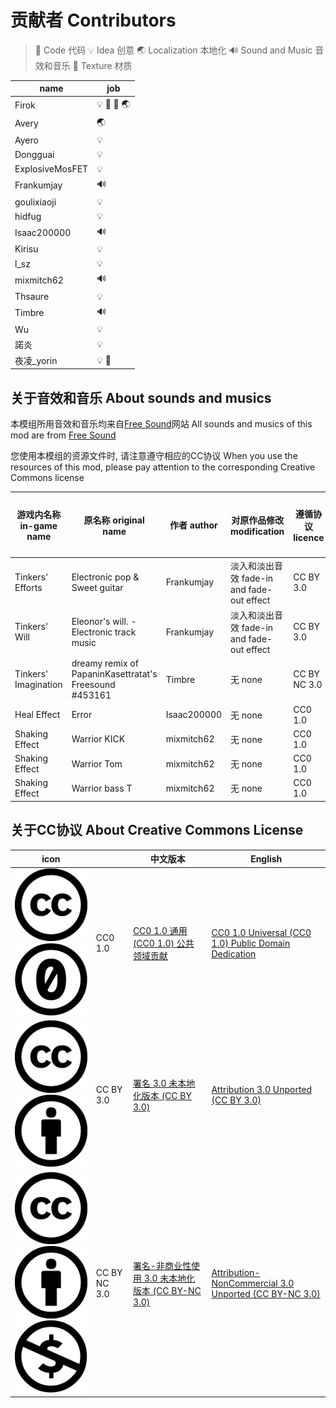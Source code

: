# 贡献者 Contributors

> 📑 Code 代码
> 💡 Idea 创意
> 🌏 Localization 本地化
> 🔊 Sound and Music 音效和音乐
> 🌼 Texture 材质

name|job
----|---
Firok|💡 📑 🌼 🌏
Avery|🌏
Ayero|💡
Dongguai|💡
ExplosiveMosFET|💡
Frankumjay|🔊
goulixiaoji|💡
hidfug|💡
Isaac200000|🔊
Kirisu|💡
l_sz|💡
mixmitch62|🔊
Thsaure|💡
Timbre|🔊
Wu|💡
諾炎|💡
夜凌_yorin|💡 🌼

## 关于音效和音乐 About sounds and musics

本模组所用音效和音乐均来自[Free Sound](https://freesound.org/)网站 All sounds and musics of this mod are from [Free Sound](https://freesound.org/)

您使用本模组的资源文件时, 请注意遵守相应的CC协议 When you use the resources of this mod, please pay attention to the corresponding Creative Commons license

游戏内名称 in-game name|原名称 original name|作者 author|对原作品修改 modification|遵循协议 licence|原作链接 link
-|-|-|-|-|-
Tinkers' Efforts|Electronic pop & Sweet guitar|Frankumjay|淡入和淡出音效 fade-in and fade-out effect|CC BY 3.0|[Link](https://freesound.org/people/frankum/sounds/368743/)
Tinkers' Will|Eleonor's will. - Electronic track music|Frankumjay|淡入和淡出音效 fade-in and fade-out effect|CC BY 3.0|[Link](https://freesound.org/people/frankum/sounds/453072/)
Tinkers' Imagination|dreamy remix of PapaninKasettratat's Freesound #453161|Timbre|无 none|CC BY NC 3.0|[Link](https://freesound.org/people/Timbre/sounds/454806/)
Heal Effect|Error|Isaac200000|无 none|CC0 1.0|[Link](https://freesound.org/people/Isaac200000/sounds/188013/)
Shaking Effect|Warrior KICK|mixmitch62|无 none|CC0 1.0|[Link](https://freesound.org/people/mixmitch62/sounds/459877/)
Shaking Effect|Warrior Tom|mixmitch62|无 none|CC0 1.0|[Link](https://freesound.org/people/mixmitch62/sounds/459876/)
Shaking Effect|Warrior bass T|mixmitch62|无 none|CC0 1.0|[Link](https://freesound.org/people/mixmitch62/sounds/459875/)

## 关于CC协议 About Creative Commons License

icon||中文版本|English
-|-|-|-
![cc](doc/img/icon_cc.png "cc") ![zero](doc/img/icon_zero.png "IMG_CC0")|CC0 1.0|[CC0 1.0 通用 (CC0 1.0) 公共领域贡献](https://creativecommons.org/publicdomain/zero/1.0/deed.zh)|[CC0 1.0 Universal (CC0 1.0) Public Domain Dedication](https://creativecommons.org/publicdomain/zero/1.0/)
![CC](doc/img/icon_cc.png "cc") ![attr](doc/img/icon_attr.png "attr")|CC BY 3.0|[署名 3.0 未本地化版本 (CC BY 3.0)](https://creativecommons.org/licenses/by/3.0/deed.zh)|[Attribution 3.0 Unported (CC BY 3.0)](https://creativecommons.org/licenses/by/3.0/)
![cc](doc/img/icon_cc.png "cc") ![attr](doc/img/icon_attr.png "attr") ![nc](doc/img/icon_nc.png "nc")|CC BY NC 3.0|[署名-非商业性使用 3.0 未本地化版本 (CC BY-NC 3.0)](https://creativecommons.org/licenses/by-nc/3.0/deed.zh)|[Attribution-NonCommercial 3.0 Unported (CC BY-NC 3.0)](https://creativecommons.org/licenses/by-nc/3.0/)
